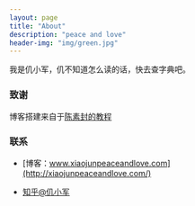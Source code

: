 ```yaml
---
layout: page
title: "About"
description: "peace and love"
header-img: "img/green.jpg"
---
```



我是仉小军，仉不知道怎么读的话，快去查字典吧。


### 致谢
博客搭建来自于[陈素封的教程](http://cnfeat.com/blog/2014/05/10/how-to-build-a-blog/)



### 联系

- [博客：www.xiaojunpeaceandlove.com](http://xiaojunpeaceandlove.com/)

- [知乎@仉小军](https://www.zhihu.com/people/zhang-xiao-jun-68)








